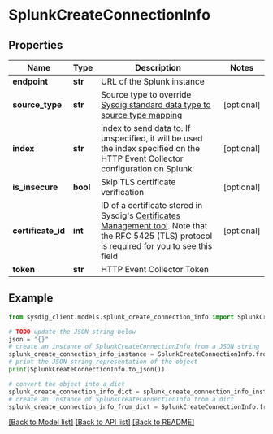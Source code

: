 # SplunkCreateConnectionInfo


## Properties

Name | Type | Description | Notes
------------ | ------------- | ------------- | -------------
**endpoint** | **str** | URL of the Splunk instance | 
**source_type** | **str** | Source type to override [Sysdig standard data type to source type mapping](https://docs.sysdig.com/en/forward-splunk#reference-data-categories-mapped-to-source-types) | [optional] 
**index** | **str** | index to send data to. If unspecified, it will be used the index specified on the HTTP Event Collector configuration on Splunk | [optional] 
**is_insecure** | **bool** | Skip TLS certificate verification | [optional] 
**certificate_id** | **int** | ID of a certificate stored in Sysdig&#39;s [Certificates Management tool](#tag/Certificates). Note that the RFC 5425 (TLS) protocol is required for you to see this field | [optional] 
**token** | **str** | HTTP Event Collector Token | 

## Example

```python
from sysdig_client.models.splunk_create_connection_info import SplunkCreateConnectionInfo

# TODO update the JSON string below
json = "{}"
# create an instance of SplunkCreateConnectionInfo from a JSON string
splunk_create_connection_info_instance = SplunkCreateConnectionInfo.from_json(json)
# print the JSON string representation of the object
print(SplunkCreateConnectionInfo.to_json())

# convert the object into a dict
splunk_create_connection_info_dict = splunk_create_connection_info_instance.to_dict()
# create an instance of SplunkCreateConnectionInfo from a dict
splunk_create_connection_info_from_dict = SplunkCreateConnectionInfo.from_dict(splunk_create_connection_info_dict)
```
[[Back to Model list]](../README.md#documentation-for-models) [[Back to API list]](../README.md#documentation-for-api-endpoints) [[Back to README]](../README.md)


